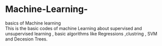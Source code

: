# Machine-Learning-
basics  of  Machine  learning  
This  is the  basic codes of machine Learning  about supervised and  unsupervised learning , 
basic algorithms  like   Regressions ,clustring ,  SVM and   Decesion  Trees.
